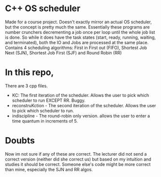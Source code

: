 # C++ OS scheduler
Made for a course project. Doesn't exactly mirror an actual OS scheduler, but the concept is pretty much the same. Essentially these programs are number crunchers decrementing a job once per loop until the whole job list is done. So while it does have the task states (start, ready, running, waiting, and terminated), both the IO and Jobs are processed at the same place.
Contains 4 scheduling algorithms: First in First out (FIFO), Shortest Job Next (SJN), Shortest Job First (SJF) and Round Robin (RR)
# In this repo,
There are 3 cpp files.
- KC: The first iteration of the scheduler. Allows the user to pick which scheduler to run EXCEPT RR. Buggy.
- reconstruKction - The second iteration of the scheduler. Allows the user to pick which scheduler to run.
- indiscipline - The round-robin only version. allows the user to enter a time quantum in increments of 5.
# Doubts
Now im not sure if any of these are correct. The lecturer did not send a correct version (neither did she correct us) but based on my intuition and studies it should be correct. Someone else's code might be more correct than mine, especially the SJN and RR algos.
